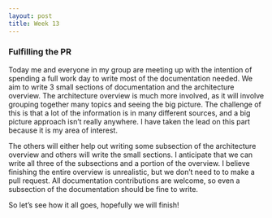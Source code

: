 ```yaml
---
layout: post
title: Week 13
---
```



### Fulfilling the PR

Today me and everyone in my group are meeting up with the intention of spending a full work day to write most of the documentation needed. We aim to write 3 small sections of documentation and the architecture overview. The architecture overview is much more involved, as it will involve grouping together many topics and seeing the big picture. The challenge of this is that a lot of the information is in many different sources, and a big picture approach isn’t really anywhere. I have taken the lead on this part because it is my area of interest. 

The others will either help out writing some subsection of the architecture overview and others will write the small sections. I anticipate that we can write all three of the subsections and a portion of the overview. I believe finishing the entire overview is unrealistic, but we don’t need to to make a pull request. All documentation contributions are welcome, so even a subsection of the documentation should be fine to write. 

So let’s see how it all goes, hopefully we will finish! 

